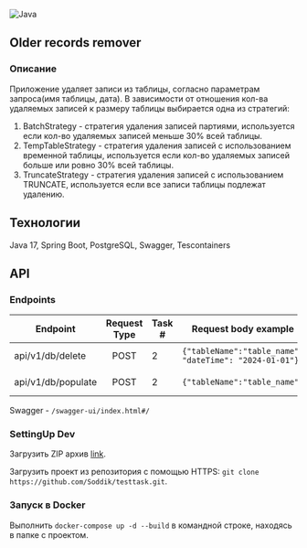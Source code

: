 ![Java](https://img.shields.io/badge/java-%23ED8B00.svg)

## Older records remover

### Описание

Приложение удаляет записи из таблицы, согласно параметрам запроса(имя таблицы, дата).
В зависимости от отношения кол-ва удаляемых записей к размеру таблицы выбирается одна из стратегий:

1. BatchStrategy - стратегия удаления записей партиями, используется если кол-во удаляемых записей меньше 30% всей
   таблицы.
2. TempTableStrategy - стратегия удаления записей с использованием временной таблицы, используется если кол-во удаляемых
   записей больше или ровно 30% всей таблицы.
3. TruncateStrategy - стратегия удаления записей с использованием TRUNCATE, используется если все записи таблицы
   подлежат удалению.

## Технологии

Java 17, Spring Boot, PostgreSQL, Swagger, Tescontainers

## API

### Endpoints

| Endpoint              | Request Type | Task # | Request body example                                   | Response code |                    Description |
|-----------------------|:------------:|--------|--------------------------------------------------------|---------------|-------------------------------:|
| api/v1/db/delete      |     POST     | 2      | `{"tableName":"table_name", "dateTime": "2024-01-01"}` | 200           |            Delete data from db |
| api/v1/db/populate    |     POST     | 2      | `{"tableName":"table_name"}`                           | 201           |          Populate db with data |

Swagger - `/swagger-ui/index.html#/`

### SettingUp Dev

Загрузить ZIP архив [link](https://github.com/Soddik/testtask/archive/refs/heads/master.zip).

Загрузить проект из репозитория с помощью HTTPS:
`git clone https://github.com/Soddik/testtask.git`.

### Запуск в Docker

Выполнить `docker-compose up -d --build` в командной строке, находясь в папке с проектом.
